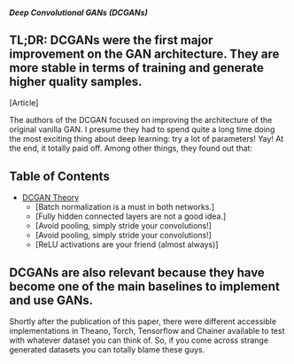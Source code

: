 ##### Deep Convolutional GANs (DCGANs)

## TL;DR: DCGANs were the first major improvement on the GAN architecture. They are more stable in terms of training and generate higher quality samples.

[Article]

The authors of the DCGAN focused on improving the architecture of the original vanilla GAN. 
I presume they had to spend quite a long time doing the most exciting thing about deep learning: 
try a lot of parameters! Yay! At the end, it totally paid off. Among other things, they found out that:

## Table of Contents
 
  * [DCGAN Theory](#implementations)
    + [Batch normalization is a must in both networks.]
    + [Fully hidden connected layers are not a good idea.]
    + [Avoid pooling, simply stride your convolutions!]
    + [Avoid pooling, simply stride your convolutions!]
    + [ReLU activations are your friend (almost always)]
    
## DCGANs are also relevant because they have become one of the main baselines to implement and use GANs.
Shortly after the publication of this paper, there were different accessible implementations in Theano, Torch, Tensorflow and Chainer available to test with whatever dataset you can think of. 
So, if you come across strange generated datasets you can totally blame these guys.
